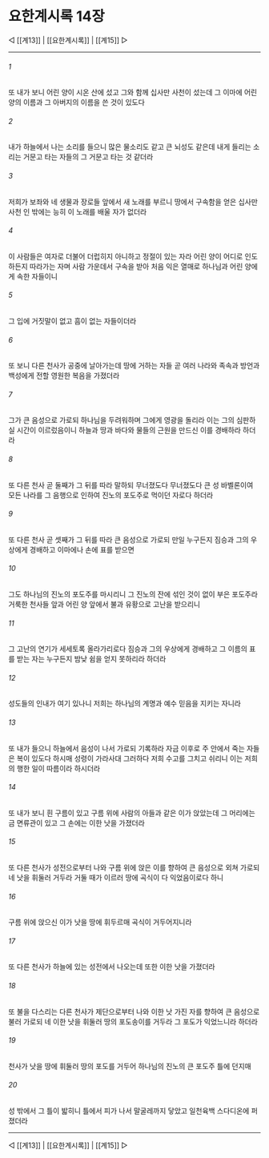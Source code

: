 # 요한계시록 14장

◁ [[계13]] | [[요한계시록]] | [[계15]] ▷
***

###### 1
또 내가 보니 어린 양이 시온 산에 섰고 그와 함께 십사만 사천이 섰는데 그 이마에 어린 양의 이름과 그 아버지의 이름을 쓴 것이 있도다

###### 2
내가 하늘에서 나는 소리를 들으니 많은 물소리도 같고 큰 뇌성도 같은데 내게 들리는 소리는 거문고 타는 자들의 그 거문고 타는 것 같더라

###### 3
저희가 보좌와 네 생물과 장로들 앞에서 새 노래를 부르니 땅에서 구속함을 얻은 십사만 사천 인 밖에는 능히 이 노래를 배울 자가 없더라

###### 4
이 사람들은 여자로 더불어 더럽히지 아니하고 정절이 있는 자라 어린 양이 어디로 인도하든지 따라가는 자며 사람 가운데서 구속을 받아 처음 익은 열매로 하나님과 어린 양에게 속한 자들이니

###### 5
그 입에 거짓말이 없고 흠이 없는 자들이더라

###### 6
또 보니 다른 천사가 공중에 날아가는데 땅에 거하는 자들 곧 여러 나라와 족속과 방언과 백성에게 전할 영원한 복음을 가졌더라

###### 7
그가 큰 음성으로 가로되 하나님을 두려워하며 그에게 영광을 돌리라 이는 그의 심판하실 시간이 이르렀음이니 하늘과 땅과 바다와 물들의 근원을 만드신 이를 경배하라 하더라

###### 8
또 다른 천사 곧 둘째가 그 뒤를 따라 말하되 무너졌도다 무너졌도다 큰 성 바벨론이여 모든 나라를 그 음행으로 인하여 진노의 포도주로 먹이던 자로다 하더라

###### 9
또 다른 천사 곧 셋째가 그 뒤를 따라 큰 음성으로 가로되 만일 누구든지 짐승과 그의 우상에게 경배하고 이마에나 손에 표를 받으면

###### 10
그도 하나님의 진노의 포도주를 마시리니 그 진노의 잔에 섞인 것이 없이 부은 포도주라 거룩한 천사들 앞과 어린 양 앞에서 불과 유황으로 고난을 받으리니

###### 11
그 고난의 연기가 세세토록 올라가리로다 짐승과 그의 우상에게 경배하고 그 이름의 표를 받는 자는 누구든지 밤낮 쉼을 얻지 못하리라 하더라

###### 12
성도들의 인내가 여기 있나니 저희는 하나님의 계명과 예수 믿음을 지키는 자니라

###### 13
또 내가 들으니 하늘에서 음성이 나서 가로되 기록하라 자금 이후로 주 안에서 죽는 자들은 복이 있도다 하시매 성령이 가라사대 그러하다 저희 수고를 그치고 쉬리니 이는 저희의 행한 일이 따름이라 하시더라

###### 14
또 내가 보니 흰 구름이 있고 구름 위에 사람의 아들과 같은 이가 앉았는데 그 머리에는 금 면류관이 있고 그 손에는 이한 낫을 가졌더라

###### 15
또 다른 천사가 성전으로부터 나와 구름 위에 앉은 이를 향하여 큰 음성으로 외쳐 가로되 네 낫을 휘둘러 거두라 거둘 때가 이르러 땅에 곡식이 다 익었음이로다 하니

###### 16
구름 위에 앉으신 이가 낫을 땅에 휘두르매 곡식이 거두어지니라

###### 17
또 다른 천사가 하늘에 있는 성전에서 나오는데 또한 이한 낫을 가졌더라

###### 18
또 불을 다스리는 다른 천사가 제단으로부터 나와 이한 낫 가진 자를 향하여 큰 음성으로 불러 가로되 네 이한 낫을 휘둘러 땅의 포도송이를 거두라 그 포도가 익었느니라 하더라

###### 19
천사가 낫을 땅에 휘둘러 땅의 포도를 거두어 하나님의 진노의 큰 포도주 틀에 던지매

###### 20
성 밖에서 그 틀이 밟히니 틀에서 피가 나서 말굴레까지 닿았고 일천육백 스다디온에 퍼졌더라

***
◁ [[계13]] | [[요한계시록]] | [[계15]] ▷